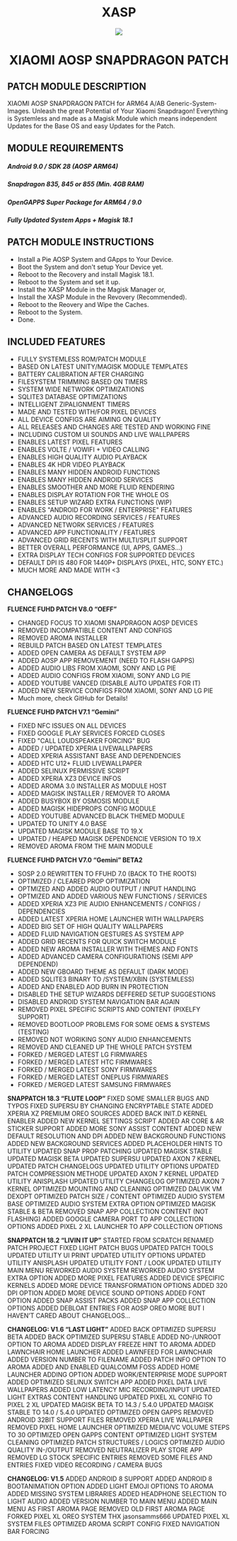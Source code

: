 <h1 align="center">XASP</h1>
<p align="center">
  <img src="https://github.com/Miustone/xasp/blob/master/xasp.png">
</p>
<h1 align="center">XIAOMI AOSP SNAPDRAGON PATCH</h1>


##      PATCH MODULE DESCRIPTION

 XIAOMI AOSP SNAPDRAGON PATCH for ARM64 A/AB Generic-System-Images. Unleash the great Potential of Your Xiaomi Snapdragon!
 Everything is Systemless and made as a Magisk Module which means independent Updates for the Base OS and easy Updates for the Patch.
 

##      MODULE REQUIREMENTS

##### Android 9.0 / SDK 28 (AOSP ARM64)
##### Snapdragon 835, 845 or 855 (Min. 4GB RAM)
##### OpenGAPPS Super Package for ARM64 / 9.0
##### Fully Updated System Apps + Magisk 18.1


##      PATCH MODULE INSTRUCTIONS
 
  * Install a Pie AOSP System and GApps to Your Device.
  * Boot the System and don't setup Your Device yet.
  * Reboot to the Recovery and install Magisk 18.1.
  * Reboot to the System and set it up.
  * Install the XASP Module in the Magisk Manager or,
  * Install the XASP Module in the Revovery (Recommended).
  * Reboot to the Reovery and Wipe the Caches.
  * Reboot to the System.
  * Done.


##      INCLUDED FEATURES
  
  * FULLY SYSTEMLESS ROM/PATCH MODULE
  * BASED ON LATEST UNITY/MAGISK MODULE TEMPLATES
  * BATTERY CALIBRATION AFTER CHARGING
  * FILESYSTEM TRIMMING BASED ON TIMERS
  * SYSTEM WIDE NETWORK OPTIMIZATIONS
  * SQLITE3 DATABASE OPTIMIZATIONS
  * INTELLIGENT ZIPALIGNMENT TIMERS
  * MADE AND TESTED WITH/FOR PIXEL DEVICES
  * ALL DEVICE CONFIGS ARE AIMING ON QUALITY
  * ALL RELEASES AND CHANGES ARE TESTED AND WORKING FINE
  * INCLUDING CUSTOM UI SOUNDS AND LIVE WALLPAPERS
  * ENABLES LATEST PIXEL FEATURES
  * ENABLES VOLTE / VOWIFI + VIDEO CALLING
  * ENABLES HIGH QUALITY AUDIO PLAYBACK
  * ENABLES 4K HDR VIDEO PLAYBACK
  * ENABLES MANY HIDDEN ANDROID FUNCTIONS
  * ENABLES MANY HIDDEN ANDROID SERVICES
  * ENABLES SMOOTHER AND MORE FLUID RENDERING
  * ENABLES DISPLAY ROTATION FOR THE WHOLE OS
  * ENABLES SETUP WIZARD EXTRA FUNCTIONS (WIP)
  * ENABLES "ANDROID FOR WORK / ENTERPRISE" FEATURES
  * ADVANCED AUDIO RECORDING SERVICES / FEATURES
  * ADVANCED NETWORK SERVICES / FEATURES
  * ADVANCED APP FUNCTIONALITY / FEATURES
  * ADVANCED GRID RECENTS WITH MULTI/SPLIT SUPPORT
  * BETTER OVERALL PERFORMANCE (UI, APPS, GAMES...)
  * EXTRA DISPLAY TECH CONFIGS FOR SUPPORTED DEVICES
  * DEFAULT DPI IS 480 FOR 1440P+ DISPLAYS (PIXEL, HTC, SONY ETC.)
  * MUCH MORE AND MADE WITH <3


## CHANGELOGS

<b>FLUENCE FUHD PATCH V8.0 “OEFF”</b>
  * CHANGED FOCUS TO XIAOMI SNAPDRAGON AOSP DEVICES
  * REMOVED INCOMPATIBLE CONTENT AND CONFIGS
  * REMOVED AROMA INSTALLER
  * REBUILD PATCH BASED ON LATEST TEMPLATES
  * ADDED OPEN CAMERA AS DEFAULT SYSTEM APP
  * ADDED AOSP APP REMOVEMENT (NEED TO FLASH GAPPS)
  * ADDED AUDIO LIBS FROM XIAOMI, SONY AND LG PIE
  * ADDED AUDIO CONFIGS FROM XIAOMI, SONY AND LG PIE
  * ADDED YOUTUBE VANCED (DISABLE AUTO UPDATES FOR IT)
  * ADDED NEW SERVICE CONFIGS FROM XIAOMI, SONY AND LG PIE
  * Much more, check GitHub for Details!
  
<b>FLUENCE FUHD PATCH V7.1 “Gemini”</b>
  * FIXED NFC ISSUES ON ALL DEVICES
  * FIXED GOOGLE PLAY SERVICES FORCED CLOSES
  * FIXED "CALL LOUDSPEAKER FORCING" BUG
  * ADDED / UPDATED XPERIA LIVEWALLPAPERS
  * ADDED XPERIA ASSISTANT BASE AND DEPENDENCIES
  * ADDED HTC U12+ FLUID LIVEWALLPAPER
  * ADDED SELINUX PERMISSIVE SCRIPT
  * ADDED XPERIA XZ3 DEVICE INFOS
  * ADDED AROMA 3.0 INSTALLER AS MODULE HOST
  * ADDED MAGISK INSTALLER / REMOVER TO AROMA
  * ADDED BUSYBOX BY OSMOSIS MODULE
  * ADDED MAGISK HIDEPROPS CONFIG MODULE
  * ADDED YOUTUBE ADVANCED BLACK THEMED MODULE
  * UPDATED TO UNITY 4.0 BASE
  * UPDATED MAGISK MODULE BASE TO 19.X
  * UPDATED / HEAPED MAGISK DEPENDENCIE VERSION TO 19.X
  * REMOVED AROMA FROM THE MAIN MODULE

<b>FLUENCE FUHD PATCH V7.0 “Gemini” BETA2</b>
  * SOSP 2.0 REWRITTEN TO FFUHD 7.0 (BACK TO THE ROOTS)
  * OPTIMIZED / CLEARED PROP OPTIMIZATION
  * OPTMIZED AND ADDED AUDIO OUTPUT / INPUT HANDLING
  * OPTMIZED AND ADDED VARIOUS NEW FUNCTIONS / SERVICES
  * ADDED XPERIA XZ3 PIE AUDIO ENHANCEMENTS / CONFIGS / DEPENDENCIES
  * ADDED LATEST XPERIA HOME LAUNCHER WITH WALLPAPERS
  * ADDED BIG SET OF HIGH QUALITY WALLPAPERS
  * ADDED FLUID NAVIGATION GESTURES AS SYSTEM APP
  * ADDED GRID RECENTS FOR QUICK SWITCH MODULE
  * ADDED NEW AROMA INSTALLER WITH THEMES AND FONTS
  * ADDED ADVANCED CAMERA CONFIGURATIONS (SEMI APP DEPENDEND)
  * ADDED NEW GBOARD THEME AS DEFAULT (DARK MODE)
  * ADDED SQLITE3 BINARY TO /SYSTEM/XBIN (SYSTEMLESS)
  * ADDED AND ENABLED AOD BURN IN PROTECTION
  * DISABLED THE SETUP WIZARDS DEFFERED SETUP SUGGESTIONS
  * DISABLED ANDROID SYSTEM NAVIGATION BAR AGAIN
  * REMOVED PIXEL SPECIFIC SCRIPTS AND CONTENT (PIXELFY SUPPORT)
  * REMOVED BOOTLOOP PROBLEMS FOR SOME OEMS & SYSTEMS (TESTING)
  * REMOVED NOT WORIKING SONY AUDIO ENHANCEMENTS
  * REMOVED AND CLEANED UP THE WHOLE PATCH SYSTEM
  * FORKED / MERGED LATEST LG FIRMWARES
  * FORKED / MERGED LATEST HTC FIRMWARES
  * FORKED / MERGED LATEST SONY FIRMWARES
  * FORKED / MERGED LATEST ONEPLUS FIRMWARES
  * FORKED / MERGED LATEST SAMSUNG FIRMWARES


<b>SNAPPATCH 18.3 “FLUTE LOOP”</b>
FIXED SOME SMALLER BUGS AND TYPOS
FIXED SUPERSU BY CHANGING ENCRYPTABLE STATE
ADDED XPERIA XZ PREMIUM OREO SOURCES
ADDED BACK INIT.D KERNEL ENABLER
ADDED NEW KERNEL SETTINGS SCRIPT
ADDED AR CORE & AR STICKER SUPPORT
ADDED MORE SONY ASSIST CONTENT
ADDED NEW DEFAULT RESOLUTION AND DPI
ADDED NEW BACKGROUND FUNCTIONS
ADDED NEW BACKGROUND SERVICES
ADDED PLACEHOLDER HINTS TO UTILITY
UPDATED SNAP PROP PATCHING
UPDATED MAGISK STABLE
UPDATED MAGISK BETA
UPDATED SUPERSU
UPDATED AXON 7 KERNEL
UPDATED PATCH CHANGELOGS
UPDATED UTILITY OPTIONS
UPDATED PATCH COMPRESSION METHODE
UPDATED AXON 7 KERNEL
UPDATED UTILITY ANISPLASH
UPDATED UTILITY CHANGELOG
OPTIMIZED AXON 7 KERNEL
OPTIMIZED MOUNTING AND CLEANING
OPTIMIZED DALVIK VM DEXOPT
OPTIMIZED PATCH SIZE / CONTENT
OPTIMIZED AUDIO SYSTEM BASE
OPTIMIZED AUDIO SYSTEM EXTRA OPTION
OPTIMIZED MAGISK STABLE & BETA
REMOVED SNAP APP COLLECTION CONTENT (NOT FLASHING)
ADDED GOOGLE CAMERA PORT TO APP COLLECTION OPTIONS
ADDED PIXEL 2 XL LAUNCHER TO APP COLLECTION OPTIONS


<b>SNAPPATCH 18.2 “LIVIN IT UP”</b>
STARTED FROM SCRATCH
RENAMED PATCH  PROJECT
FIXED LIGHT PATCH BUGS
UPDATED PATCH TOOLS
UPDATED UTILITY UI PRINT
UPDATED UTILITY OPTIONS
UPDATED UTILITY ANISPLASH
UPDATED UTILITY FONT / LOOK
UPDATED UTILITY MAIN MENU
REWORKED AUDIO SYSTEM
REWORKED AUDIO SYSTEM EXTRA OPTION
ADDED MORE PIXEL FEATURES
ADDED DEVICE SPECIFIC KERNELS
ADDED MORE DEVICE TRANSFORMATION OPTIONS
ADDED 320 DPI OPTION
ADDED MORE DEVICE SOUND OPTIONS
ADDED FONT OPTION
ADDED SNAP ASSIST PACKS
ADDED SNAP APP COLLECTION OPTIONS
ADDED DEBLOAT ENTRIES FOR AOSP OREO
MORE BUT I HAVEN’T CARED ABOUT CHANGELOGS...


<b>CHANGELOG: V1.6 “LAST LIGHT”</b>
ADDED BACK OPTIMIZED SUPERSU BETA
ADDED BACK OPTIMIZED SUPERSU STABLE
ADDED NO-/UNROOT OPTION TO AROMA
ADDED DISPLAY FREEZE HINT TO AROMA
ADDED LAWNCHAIR HOME LAUNCHER
ADDED LAWNFEED FOR LAWNCHAIR
ADDED VERSION NUMBER TO FILENAME
ADDED PATCH INFO OPTION TO AROMA
ADDED AND ENABLED QUALCOMM FOSS
ADDED HOME LAUNCHER ADDING OPTION
ADDED WORK/ENTERPRISE MODE SUPPORT 
ADDED OPTIMIZED SELINUX SWITCH APP
ADDED PIXEL DATA LIVE WALLPAPERS
ADDED LOW LATENCY MIC RECORDING/INPUT
UPDATED LIGHT EXTRAS CONTENT HANDLING
UPDATED PIXEL XL CONFIG TO PIXEL 2 XL
UPDATED MAGISK BETA TO 14.3 / 5.4.0
UPDATED MAGISK STABLE TO 14.0 / 5.4.0
UPDATED OPTIMIZED OPEN GAPPS
REMOVED ANDROID 32BIT SUPPORT FILES
REMOVED XPERIA LIVE WALLPAPER
REMOVED PIXEL HOME LAUNCHER
OPTIMIZED MEDIA/VC  VOLUME STEPS TO 30
OPTIMIZED OPEN GAPPS CONTENT
OPTIMIZED LIGHT SYSTEM CLEANING
OPTIMIZED PATCH STRUCTURES / LOGICS
OPTIMIZED AUDIO QUALITY IN-/OUTPUT
REMOVED NEUTRALIZER PLAY STORE APP
REMOVED LG STOCK SPECIFIC ENTRIES
REMOVED SOME FILES AND ENTRIES
FIXED VIDEO RECORDING / CAMERA BUGS


<b>CHANGELOG: V1.5</b>
ADDED ANDROID 8 SUPPORT
ADDED ANDROID 8 BOOTANIMATION OPTION
ADDED LIGHT EMOJI OPTIONS TO AROMA
ADDED MISSING SYSTEM LIBRARIES
ADDED HEADPHONE SELECTION TO LIGHT AUDIO
ADDED VERSION NUMBER TO MAIN MENU
ADDED MAIN MENU AS FIRST AROMA PAGE
REMOVED OLD FIRST AROMA PAGE
FORKED PIXEL XL OREO SYSTEM THX jasonsamms666
UPDATED PIXEL XL SYSTEM FILES
OPTIMIZED AROMA SCRIPT CONFIG
FIXED NAVIGATION BAR FORCING
